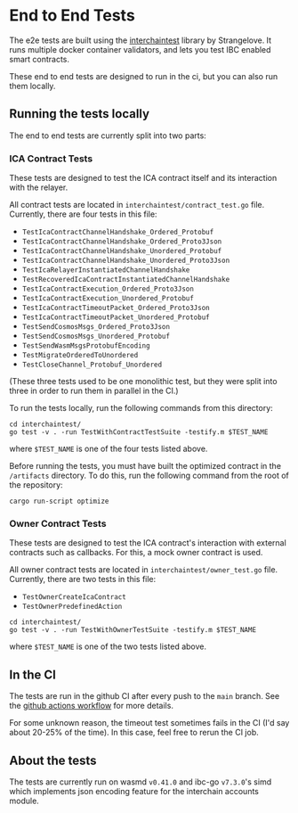 # End to End Tests

The e2e tests are built using the [interchaintest](https://github.com/strangelove-ventures/interchaintest) library by Strangelove. It runs multiple docker container validators, and lets you test IBC enabled smart contracts.

These end to end tests are designed to run in the ci, but you can also run them locally.

## Running the tests locally

The end to end tests are currently split into two parts:

### ICA Contract Tests

These tests are designed to test the ICA contract itself and its interaction with the relayer.

All contract tests are located in `interchaintest/contract_test.go` file. Currently, there are four tests in this file:

- `TestIcaContractChannelHandshake_Ordered_Protobuf`
- `TestIcaContractChannelHandshake_Ordered_Proto3Json`
- `TestIcaContractChannelHandshake_Unordered_Protobuf`
- `TestIcaContractChannelHandshake_Unordered_Proto3Json`
- `TestIcaRelayerInstantiatedChannelHandshake`
- `TestRecoveredIcaContractInstantiatedChannelHandshake`
- `TestIcaContractExecution_Ordered_Proto3Json`
- `TestIcaContractExecution_Unordered_Protobuf`
- `TestIcaContractTimeoutPacket_Ordered_Proto3Json`
- `TestIcaContractTimeoutPacket_Unordered_Protobuf`
- `TestSendCosmosMsgs_Ordered_Proto3Json`
- `TestSendCosmosMsgs_Unordered_Protobuf`
- `TestSendWasmMsgsProtobufEncoding`
- `TestMigrateOrderedToUnordered`
- `TestCloseChannel_Protobuf_Unordered`

(These three tests used to be one monolithic test, but they were split into three in order to run them in parallel in the CI.)

To run the tests locally, run the following commands from this directory:

```text
cd interchaintest/
go test -v . -run TestWithContractTestSuite -testify.m $TEST_NAME
```

where `$TEST_NAME` is one of the four tests listed above.

Before running the tests, you must have built the optimized contract in the `/artifacts` directory. To do this, run the following command from the root of the repository:

```text
cargo run-script optimize
```

### Owner Contract Tests

These tests are designed to test the ICA contract's interaction with external contracts such as callbacks. For this, a mock owner contract is used.

All owner contract tests are located in `interchaintest/owner_test.go` file. Currently, there are two tests in this file:

- `TestOwnerCreateIcaContract`
- `TestOwnerPredefinedAction`

```text
cd interchaintest/
go test -v . -run TestWithOwnerTestSuite -testify.m $TEST_NAME
```

where `$TEST_NAME` is one of the two tests listed above.

## In the CI

The tests are run in the github CI after every push to the `main` branch. See the [github actions workflow](https://github.com/srdtrk/cw-ica-controller/blob/main/.github/workflows/e2e.yml) for more details.

For some unknown reason, the timeout test sometimes fails in the CI (I'd say about 20-25% of the time). In this case, feel free to rerun the CI job.

## About the tests

The tests are currently run on wasmd `v0.41.0` and ibc-go `v7.3.0`'s simd which implements json encoding feature for the interchain accounts module.
